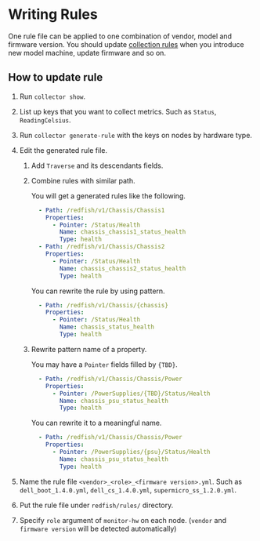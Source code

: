Writing Rules
=============

One rule file can be applied to one combination of vendor, model and firmware version.
You should update [collection rules](rule.md) when you introduce new model machine, update firmware and so on.

How to update rule
------------------

1. Run `collector show`.
1. List up keys that you want to collect metrics. Such as `Status`, `ReadingCelsius`.
1. Run `collector generate-rule` with the keys on nodes by hardware type.
1. Edit the generated rule file.
    1. Add `Traverse` and its descendants fields.

    1. Combine rules with similar path.
    
        You will get a generated rules like the following.
    
        ```yaml
          - Path: /redfish/v1/Chassis/Chassis1
            Properties:
              - Pointer: /Status/Health
                Name: chassis_chassis1_status_health
                Type: health
          - Path: /redfish/v1/Chassis/Chassis2
            Properties:
              - Pointer: /Status/Health
                Name: chassis_chassis2_status_health
                Type: health
        ```
        
        You can rewrite the rule by using pattern.
        
        ```yaml
          - Path: /redfish/v1/Chassis/{chassis}
            Properties:
              - Pointer: /Status/Health
                Name: chassis_status_health
                Type: health
        ```
        
    1. Rewrite pattern name of a property.
    
        You may have a `Pointer` fields filled by `{TBD}`.
        
        ```yaml
          - Path: /redfish/v1/Chassis/Chassis/Power
            Properties:
              - Pointer: /PowerSupplies/{TBD}/Status/Health
                Name: chassis_psu_status_health
                Type: health
        ```
        
        You can rewrite it to a meaningful name.
        
        ```yaml
          - Path: /redfish/v1/Chassis/Chassis/Power
            Properties:
              - Pointer: /PowerSupplies/{psu}/Status/Health
                Name: chassis_psu_status_health
                Type: health
        ```

1. Name the rule file `<vendor>_<role>_<firmware version>.yml`. Such as `dell_boot_1.4.0.yml`, `dell_cs_1.4.0.yml`, `supermicro_ss_1.2.0.yml`.
1. Put the rule file under `redfish/rules/` directory.
1. Specify `role` argument of `monitor-hw` on each node. (`vendor` and `firmware version` will be detected automatically)
